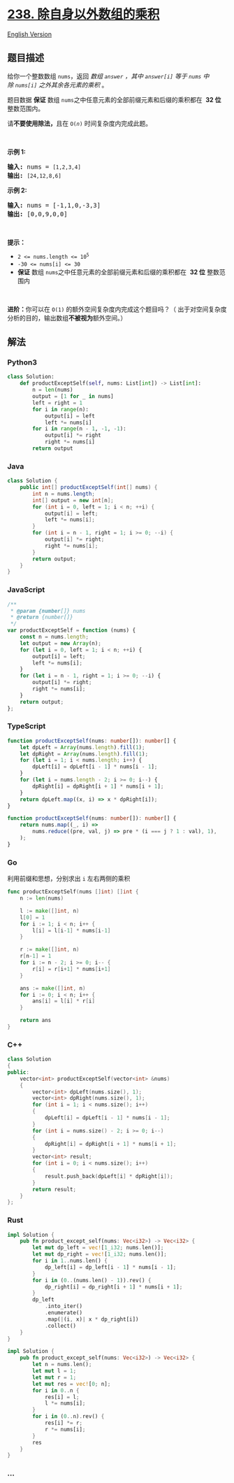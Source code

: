 # [238. 除自身以外数组的乘积](https://leetcode-cn.com/problems/product-of-array-except-self)

[English Version](/solution/0200-0299/0238.Product%20of%20Array%20Except%20Self/README_EN.md)

## 题目描述

<!-- 这里写题目描述 -->

<p>给你一个整数数组&nbsp;<code>nums</code>，返回 <em>数组&nbsp;<code>answer</code>&nbsp;，其中&nbsp;<code>answer[i]</code>&nbsp;等于&nbsp;<code>nums</code>&nbsp;中除&nbsp;<code>nums[i]</code>&nbsp;之外其余各元素的乘积</em>&nbsp;。</p>

<p>题目数据 <strong>保证</strong> 数组&nbsp;<code>nums</code>之中任意元素的全部前缀元素和后缀的乘积都在&nbsp; <strong>32 位</strong> 整数范围内。</p>

<p>请<strong>不要使用除法，</strong>且在&nbsp;<code>O(<em>n</em>)</code> 时间复杂度内完成此题。</p>

<p>&nbsp;</p>

<p><strong>示例 1:</strong></p>

<pre>
<strong>输入:</strong> nums = <code>[1,2,3,4]</code>
<strong>输出:</strong> <code>[24,12,8,6]</code>
</pre>

<p><strong>示例 2:</strong></p>

<pre>
<strong>输入:</strong> nums = [-1,1,0,-3,3]
<strong>输出:</strong> [0,0,9,0,0]
</pre>

<p>&nbsp;</p>

<p><strong>提示：</strong></p>

<ul>
	<li><code>2 &lt;= nums.length &lt;= 10<sup>5</sup></code></li>
	<li><code>-30 &lt;= nums[i] &lt;= 30</code></li>
	<li><strong>保证</strong> 数组&nbsp;<code>nums</code>之中任意元素的全部前缀元素和后缀的乘积都在&nbsp; <strong>32 位</strong> 整数范围内</li>
</ul>

<p>&nbsp;</p>

<p><strong>进阶：</strong>你可以在 <code>O(1)</code>&nbsp;的额外空间复杂度内完成这个题目吗？（ 出于对空间复杂度分析的目的，输出数组<strong>不被视为</strong>额外空间。）</p>

## 解法

<!-- 这里可写通用的实现逻辑 -->

<!-- tabs:start -->

### **Python3**

<!-- 这里可写当前语言的特殊实现逻辑 -->

```python
class Solution:
    def productExceptSelf(self, nums: List[int]) -> List[int]:
        n = len(nums)
        output = [1 for _ in nums]
        left = right = 1
        for i in range(n):
            output[i] = left
            left *= nums[i]
        for i in range(n - 1, -1, -1):
            output[i] *= right
            right *= nums[i]
        return output
```

### **Java**

<!-- 这里可写当前语言的特殊实现逻辑 -->

```java
class Solution {
    public int[] productExceptSelf(int[] nums) {
        int n = nums.length;
        int[] output = new int[n];
        for (int i = 0, left = 1; i < n; ++i) {
            output[i] = left;
            left *= nums[i];
        }
        for (int i = n - 1, right = 1; i >= 0; --i) {
            output[i] *= right;
            right *= nums[i];
        }
        return output;
    }
}
```

### **JavaScript**

```js
/**
 * @param {number[]} nums
 * @return {number[]}
 */
var productExceptSelf = function (nums) {
    const n = nums.length;
    let output = new Array(n);
    for (let i = 0, left = 1; i < n; ++i) {
        output[i] = left;
        left *= nums[i];
    }
    for (let i = n - 1, right = 1; i >= 0; --i) {
        output[i] *= right;
        right *= nums[i];
    }
    return output;
};
```

### **TypeScript**

```ts
function productExceptSelf(nums: number[]): number[] {
    let dpLeft = Array(nums.length).fill(1);
    let dpRight = Array(nums.length).fill(1);
    for (let i = 1; i < nums.length; i++) {
        dpLeft[i] = dpLeft[i - 1] * nums[i - 1];
    }
    for (let i = nums.length - 2; i >= 0; i--) {
        dpRight[i] = dpRight[i + 1] * nums[i + 1];
    }
    return dpLeft.map((x, i) => x * dpRight[i]);
}
```

```ts
function productExceptSelf(nums: number[]): number[] {
    return nums.map((_, i) =>
        nums.reduce((pre, val, j) => pre * (i === j ? 1 : val), 1),
    );
}
```

### **Go**

利用前缀和思想，分别求出 `i` 左右两侧的乘积

```go
func productExceptSelf(nums []int) []int {
	n := len(nums)

	l := make([]int, n)
	l[0] = 1
	for i := 1; i < n; i++ {
		l[i] = l[i-1] * nums[i-1]
	}

	r := make([]int, n)
	r[n-1] = 1
	for i := n - 2; i >= 0; i-- {
		r[i] = r[i+1] * nums[i+1]
	}

	ans := make([]int, n)
	for i := 0; i < n; i++ {
		ans[i] = l[i] * r[i]
	}

	return ans
}
```

### **C++**

```cpp
class Solution
{
public:
    vector<int> productExceptSelf(vector<int> &nums)
    {
        vector<int> dpLeft(nums.size(), 1);
        vector<int> dpRight(nums.size(), 1);
        for (int i = 1; i < nums.size(); i++)
        {
            dpLeft[i] = dpLeft[i - 1] * nums[i - 1];
        }
        for (int i = nums.size() - 2; i >= 0; i--)
        {
            dpRight[i] = dpRight[i + 1] * nums[i + 1];
        }
        vector<int> result;
        for (int i = 0; i < nums.size(); i++)
        {
            result.push_back(dpLeft[i] * dpRight[i]);
        }
        return result;
    }
};
```

### **Rust**

```rust
impl Solution {
    pub fn product_except_self(nums: Vec<i32>) -> Vec<i32> {
        let mut dp_left = vec![1_i32; nums.len()];
        let mut dp_right = vec![1_i32; nums.len()];
        for i in 1..nums.len() {
            dp_left[i] = dp_left[i - 1] * nums[i - 1];
        }
        for i in (0..(nums.len() - 1)).rev() {
            dp_right[i] = dp_right[i + 1] * nums[i + 1];
        }
        dp_left
            .into_iter()
            .enumerate()
            .map(|(i, x)| x * dp_right[i])
            .collect()
    }
}
```

```rust
impl Solution {
    pub fn product_except_self(nums: Vec<i32>) -> Vec<i32> {
        let n = nums.len();
        let mut l = 1;
        let mut r = 1;
        let mut res = vec![0; n];
        for i in 0..n {
            res[i] = l;
            l *= nums[i];
        }
        for i in (0..n).rev() {
            res[i] *= r;
            r *= nums[i];
        }
        res
    }
}
```

### **...**

```

```

<!-- tabs:end -->

